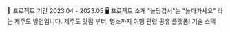 
📆 프로젝트 기간
2023.04 - 2023.05
🖥️ 프로젝트 소개
"놀당갑서"는 "놀다가세요" 라는 제주도 방언입니다. 제주도 맛집 부터, 명소까지 여행 관련 공유 플랫폼!
기술 스택
